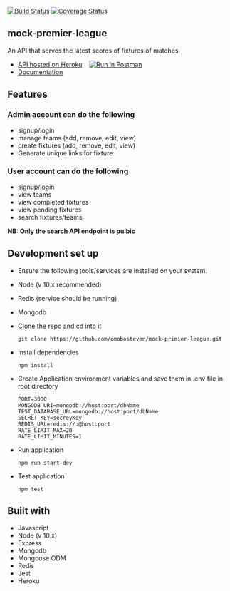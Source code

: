 [![Build Status](https://travis-ci.com/omobosteven/mock-primier-league.svg?branch=develop)](https://travis-ci.com/omobosteven/mock-primier-league)
[![Coverage Status](https://coveralls.io/repos/github/omobosteven/mock-primier-league/badge.svg?branch=develop)](https://coveralls.io/github/omobosteven/mock-primier-league?branch=develop)

## mock-premier-league

An API that serves the latest scores of fixtures of matches

- [API hosted on Heroku](https://premier-league-mock-api.herokuapp.com/) &nbsp;&nbsp; [![Run in Postman](https://run.pstmn.io/button.svg)](https://app.getpostman.com/run-collection/895b534306eef2f00e40)
- [Documentation](https://documenter.getpostman.com/view/3615834/SW7W5V2S?version=latest)

## Features
### Admin account can do the following
- signup/login
- manage teams (add, remove, edit, view)
- create fixtures (add, remove, edit, view)
- Generate unique links for fixture

### User account can do the following
- signup/login
- view teams
- view completed fixtures
- view pending fixtures
- search fixtures/teams

**NB: Only the search API endpoint is pulbic**

## Development set up

- Ensure the following tools/services are installed on your system.
- Node (v 10.x recommended)
- Redis (service should be running)
- Mongodb

- Clone the repo and cd into it
    ```
    git clone https://github.com/omobosteven/mock-primier-league.git
    ``` 
 - Install dependencies
    ```
    npm install
    ```
 - Create Application environment variables and save them in .env file in root directory
    ```
	PORT=3000
    MONGODB_URI=mongodb://host:port/dbName
    TEST_DATABASE_URL=mongodb://host:port/dbName
    SECRET_KEY=secreyKey
    REDIS_URL=redis://:@host:port
    RATE_LIMIT_MAX=20
    RATE_LIMIT_MINUTES=1
    ```
	
- Run application
    ```
    npm run start-dev
    ```

- Test application

    ```
    npm test
    ```

## Built with
- Javascript
- Node (v 10.x)
- Express
- Mongodb
- Mongoose ODM
- Redis
- Jest
- Heroku
